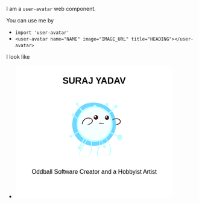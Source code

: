 I am a `user-avatar` web component.

You can use me by 
- `import 'user-avatar'`
- `<user-avatar name="NAME" image="IMAGE_URL" title="HEADING"></user-avatar>`

I look like
- ![Preview](./preview.png)